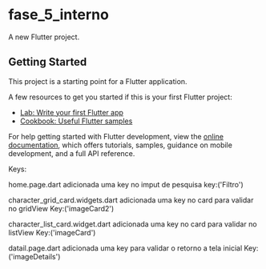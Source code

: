 # fase_5_interno

A new Flutter project.

## Getting Started

This project is a starting point for a Flutter application.

A few resources to get you started if this is your first Flutter project:

- [Lab: Write your first Flutter app](https://docs.flutter.dev/get-started/codelab)
- [Cookbook: Useful Flutter samples](https://docs.flutter.dev/cookbook)

For help getting started with Flutter development, view the
[online documentation](https://docs.flutter.dev/), which offers tutorials,
samples, guidance on mobile development, and a full API reference.

Keys:

home.page.dart 
adicionada uma key no imput de pesquisa
key:('Filtro')

character_grid_card.widgets.dart
adicionada uma key no card para validar no gridView
Key:('imageCard2')

character_list_card.widget.dart
adicionada uma key no card para validar no listView
Key:('imageCard')

datail.page.dart
adicionada uma key para validar o retorno a tela inicial
Key:('imageDetails')